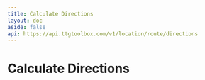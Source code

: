 ```yaml
---
title: Calculate Directions
layout: doc
aside: false
api: https://api.ttgtoolbox.com/v1/location/route/directions
---
```


<script setup>
import DividePage from '../../../components/DividerPage.vue'   
</script>

# Calculate Directions
